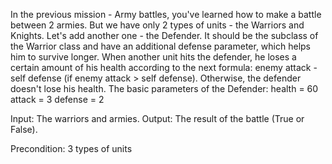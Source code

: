 In the previous mission - Army battles, you've learned how to make a battle between 2 armies. But we have only 2 types of units - the Warriors and Knights. Let's add another one - the Defender. It should be the subclass of the Warrior class and have an additional defense parameter, which helps him to survive longer. When another unit hits the defender, he loses a certain amount of his health according to the next formula: enemy attack - self defense (if enemy attack > self defense). Otherwise, the defender doesn't lose his health.
The basic parameters of the Defender:
health = 60
attack = 3
defense = 2

Input: The warriors and armies.
Output: The result of the battle (True or False).

Precondition: 3 types of units
